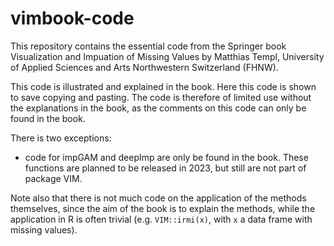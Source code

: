 # vimbook-code

This repository contains the essential code from the Springer book Visualization and Impuation of Missing Values
by Matthias Templ, University of Applied Sciences and Arts Northwestern Switzerland (FHNW).

This code is illustrated and explained in the book. Here this code is shown to save copying and pasting. The code is therefore of limited use without the explanations in the book, as the comments on this code can only be found in the book. 

There is two exceptions:

- code for impGAM and deepImp are only be found in the book. These functions are planned to be released in 2023, but still are not part of package VIM.

Note also that there is not much code on the application of the methods themselves, since the aim of the book is to explain the methods, while the application in R is often trivial (e.g. `VIM::irmi(x)`, with `x` a data frame with missing values).

